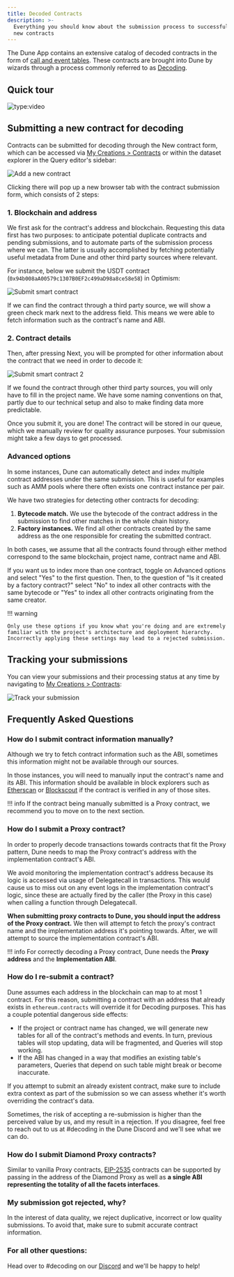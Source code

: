 ```yaml
---
title: Decoded Contracts
description: >-
  Everything you should know about the submission process to successfully decode
  new contracts
---
```


The Dune App contains an extensive catalog of decoded contracts in the form of [call and event tables](/tables/evm-blockchains/decoded-data/#decoded-smart-contract-data). These contracts are brought into Dune by wizards through a process commonly referred to as [Decoding](/tables/evm-blockchains/decoded-data/).

## Quick tour

![type:video](https://www.youtube.com/embed/4v9zEYZvv34)

## Submitting a new contract for decoding

Contracts can be submitted for decoding through the New contract form, which can be accessed via [My Creations > Contracts](https://dune.com/browse/contracts/authored) or within the dataset explorer in the Query editor's sidebar:

![Add a new contract](images/add-new-contract-link.png)

Clicking there will pop up a new browser tab with the contract submission form, which consists of 2 steps:

### 1. Blockchain and address

We first ask for the contract's address and blockchain. Requesting this data first has two purposes: to anticipate potential duplicate contracts and pending submissions, and to automate parts of the submission process where we can. The latter is usually accomplished by fetching potentially useful metadata from Dune and other third party sources where relevant.

For instance, below we submit the USDT contract (`0x94b008aA00579c1307B0EF2c499aD98a8ce58e58`) in Optimism:

![Submit smart contract](images/submit-smart-contract.png)

If we can find the contract through a third party source, we will show a green check mark next to the address field. This means we were able to fetch information such as the contract's name and ABI.

### 2. Contract details

Then, after pressing Next, you will be prompted for other information about the contract that we need in order to decode it:

![Submit smart contract 2](images/submit-smart-contract-2.png)

If we found the contract through other third party sources, you will only have to fill in the project name. We have some naming conventions on that, partly due to our technical setup and also to make finding data more predictable.

Once you submit it, you are done! The contract will be stored in our queue, which we manually review for quality assurance purposes. Your submission might take a few days to get processed.

### Advanced options

In some instances, Dune can automatically detect and index multiple contract addresses under the same submission. This is useful for examples such as AMM pools where there often exists one contract instance per pair.

We have two strategies for detecting other contracts for decoding:

1. **Bytecode match.** We use the bytecode of the contract address in the submission to find other matches in the whole chain history.
2. **Factory instances.** We find all other contracts created by the same address as the one responsible for creating the submitted contract.

In both cases, we assume that all the contracts found through either method correspond to the same blockchain, project name, contract name and ABI.

If you want us to index more than one contract, toggle on Advanced options and select "Yes" to the first question. Then, to the question of "Is it created by a factory contract?" select "No" to index all other contracts with the same bytecode or "Yes" to index all other contracts originating from the same creator.

!!! warning

    Only use these options if you know what you're doing and are extremely familiar with the project's architecture and deployment hierarchy. Incorrectly applying these settings may lead to a rejected submission.

## Tracking your submissions

You can view your submissions and their processing status at any time by navigating to [My Creations > Contracts](https://dune.com/browse/contracts/authored):

![Track your submission](images/track-your-submission.png)

## Frequently Asked Questions

### How do I submit contract information manually?

Although we try to fetch contract information such as the ABI, sometimes this information might not be available through our sources.

In those instances, you will need to manually input the contract's name and its ABI. This information should be available in block explorers such as [Etherscan](http://etherscan.io/) or [Blockscout](https://blockscout.com/) if the contract is verified in any of those sites.

!!! info
    If the contract being manually submitted is a Proxy contract, we recommend you to move on to the next section.

### How do I submit a Proxy contract?

In order to properly decode transactions towards contracts that fit the Proxy pattern, Dune needs to map the Proxy contract's address with the implementation contract's ABI.

We avoid monitoring the implementation contract's address because its logic is accessed via usage of Delegatecall in transactions. This would cause us to miss out on any event logs in the implementation contract's logic, since these are actually fired by the caller (the Proxy in this case) when calling a function through Delegatecall.

**When submitting proxy contracts to Dune, you should input the address of the Proxy contract.** We then will attempt to fetch the proxy's contract name and the implementation address it's pointing towards. After, we will attempt to source the implementation contract's ABI.

!!! info
    For correctly decoding a Proxy contract, Dune needs the **Proxy address** and the **Implementation ABI**.

### How do I re-submit a contract?

Dune assumes each address in the blockchain can map to at most 1 contract. For this reason, submitting a contract with an address that already exists in `ethereum.contracts` will override it for Decoding purposes. This has a couple potential dangerous side effects:

* If the project or contract name has changed, we will generate new tables for all of the contract's methods and events. In turn, previous tables will stop updating, data will be fragmented, and Queries will stop working.
* If the ABI has changed in a way that modifies an existing table's parameters, Queries that depend on such table might break or become inaccurate.

If you attempt to submit an already existent contract, make sure to include extra context as part of the submission so we can assess whether it's worth overriding the contract's data.

Sometimes, the risk of accepting a re-submission is higher than the perceived value by us, and my result in a rejection. If you disagree, feel free to reach out to us at #decoding in the Dune Discord and we'll see what we can do.

### How do I submit Diamond Proxy contracts?

Similar to vanilla Proxy contracts, [EIP-2535](https://eips.ethereum.org/EIPS/eip-2535) contracts can be supported by passing in the address of the Diamond Proxy as well as **a single ABI representing the totality of all the facets interfaces**.

### My submission got rejected, why?

In the interest of data quality, we reject duplicative, incorrect or low quality submissions. To avoid that, make sure to submit accurate contract information.

### For all other questions:

Head over to #decoding on our [Discord](https://discord.gg/ErrzwBz) and we'll be happy to help!
